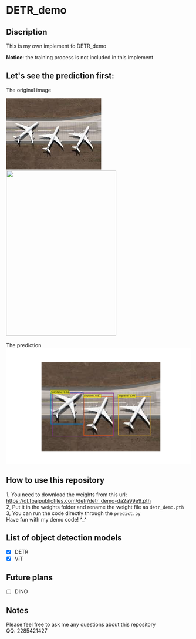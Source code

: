 # DETR_demo
## Discription
This is my own implement fo DETR_demo 

__Notice__: the training process is not included in this implement 
## Let's see the prediction first:
The original image

![original image](/images/aeroplanes.jpg)  
<img src="https://github.com/Legend-yd/MyDawn/blob/master/20171223205540585.png" width="300" height="450" />

The prediction
![](/images/predict.png)


## How to use this repository
1, You need to download the weights from this url: https://dl.fbaipublicfiles.com/detr/detr_demo-da2a99e9.pth  
2, Put it in the weights folder and rename the weight file as `detr_demo.pth`  
3, You can run the code directly through the `predict.py`  
Have fun with my demo code! ^_^

## List of object detection models 
- [x] DETR 
- [x] ViT
## Future plans
- [ ] DINO

## Notes
Please feel free to ask me any questions about this repository  
QQ: 2285421427
